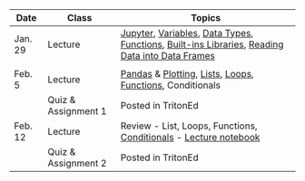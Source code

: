 | **Date** | **Class**                      |   **Topics**                     |
|----------|--------------------------------|----------------------------------|
| Jan. 29  | Lecture                        | [Jupyter](http://swcarpentry.github.io/python-novice-gapminder/01-run-quit/), [Variables](http://swcarpentry.github.io/python-novice-gapminder/02-variables/), [Data Types](http://swcarpentry.github.io/python-novice-gapminder/03-types-conversion/), [Functions](http://swcarpentry.github.io/python-novice-gapminder/04-built-in/), [Built-ins Libraries](http://swcarpentry.github.io/python-novice-gapminder/06-libraries/), [Reading Data into Data Frames](http://swcarpentry.github.io/python-novice-gapminder/07-reading-tabular/)               |                        
|                         |                      |                                |
| Feb. 5   | Lecture                        | [Pandas](http://swcarpentry.github.io/python-novice-gapminder/08-data-frames/) & [Plotting](http://swcarpentry.github.io/python-novice-gapminder/09-plotting/), [Lists](http://swcarpentry.github.io/python-novice-gapminder/11-lists/), [Loops](http://swcarpentry.github.io/python-novice-gapminder/12-for-loops/), [Functions](http://swcarpentry.github.io/python-novice-gapminder/14-writing-functions/), Conditionals |
|          | Quiz & Assignment 1             | Posted in TritonEd                 |
| Feb. 12  | Lecture                        |    Review - List, Loops, Functions, [Conditionals](http://swcarpentry.github.io/python-novice-gapminder/17-conditionals/) - [Lecture notebook](https://github.com/ucsdlib/win2018-gps-python/blob/master/pyinfo/2018-gps-python-week3.ipynb)                           |
|          | Quiz & Assignment 2             | Posted in TritonEd                 |
